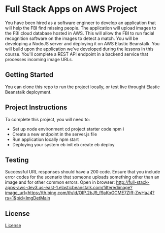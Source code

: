 # Full Stack Apps on AWS Project

You have been hired as a software engineer to develop an application that will help the FBI find missing people.  The application will upload images to the FBI cloud database hosted in AWS. This will allow the FBI to run facial recognition software on the images to detect a match. You will be developing a NodeJS server and deploying it on AWS Elastic Beanstalk. 
You will build upon the application we've developed during the lessons in this course. You'll complete a REST API endpoint in a backend service that processes incoming image URLs.

## Getting Started

You can clone this repo to run the project locally, or test live throught Elastic Beanstalk deployment.

## Project Instructions

To complete this project, you will need to:

* Set up node environment
cd project starter code
npm i
* Create a new endpoint in the server.js file
* Run application locally
npm start
* Deploying your system
eb init
eb create
eb deploy

## Testing

Successful URL responses should have a 200 code. Ensure that you include error codes for the scenario that someone uploads something other than an image and for other common errors.
Open in browser: 
http://full-stack-apps-aws-dev3.us-east-1.elasticbeanstalk.com/filteredimage?image_url=https://th.bing.com/th/id/OIP.2bJ9_f9aKoGCME7ZIff-ZwHaJ4?rs=1&pid=ImgDetMain

## License

[License](LICENSE.txt)
